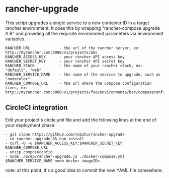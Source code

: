 # rancher-upgrade
This script upgrades a single service to a new container ID in a target rancher environment. It does this by wrapping "rancher-compose upgrade A B" and providing all the requisite environment parameters via environment variables. 

```
RANCHER_URL         	- the url of the rancher server, ex: http://myrancher.com:8080/v1/projects/abc
RANCHER_ACCESS_KEY  	- your rancher API access key
RANCHER_SECRET_KEY  	- your rancher API secret key 
RANCHER_STACK       	- the name of your rancher stack, ex: "default", "web"
RANCHER_SERVICE_NAME 	- the name of the service to upgrade, such as "nodecolor"
RANCHER_COMPOSE_URL		- the url where the compose configuration lives, ex: http://myrancher.com:8080/v1/projects/foo/environments/bar/composeconfig
```
## CircleCI integration
Edit your project's circle.yml file and add the following lines at the end of your deployment phase:

```
- git clone https://github.com/robzhu/rancher-upgrade 
- cd rancher-upgrade && npm install
- curl -O -u $RANCHER_ACCESS_KEY:$RANCHER_SECRET_KEY RANCHER_COMPOSE_URL
- unzip composeconfig
- node ./prep/rancher-upgrade.js ./docker-compose.yml $RANCHER_SERVICE_NAME <new docker imageID> 
```

note: at this point, it's a good idea to commit the new YAML file somewhere.
